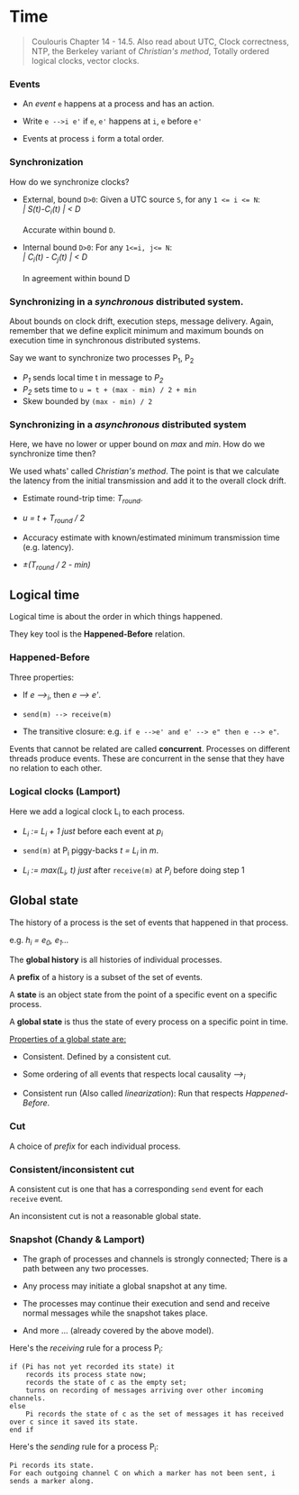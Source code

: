 # Time
> Coulouris Chapter 14 - 14.5. Also read about UTC, Clock correctness, NTP, the Berkeley variant of *Christian's method*, Totally ordered logical clocks, vector clocks.

### Events

- An *event* `e` happens at a process and has an action.

- Write `e -->i e'` if `e`, `e'` happens at `i`, `e` before `e'`

- Events at process `i` form a total order.

### Synchronization

How do we synchronize clocks?

- External, bound `D>0`: Given a UTC source `S`, for any `1 <= i <= N`:<br>
*| S(t)-C<sub>i</sub>(t) | < D* <br><br> Accurate within bound `D`.

- Internal bound `D>0`: For any `1<=i, j<= N`:<br>*| C<sub>i</sub>(t) - C<sub>j</sub>(t) | < D* <br><br>
In agreement within bound D

### Synchronizing in a *synchronous* distributed system.

About bounds on clock drift, execution steps, message delivery.
Again, remember that we define explicit minimum and maximum bounds on execution time in synchronous distributed systems.

Say we want to synchronize two processes P<sub>1</sub>, P<sub>2</sub>

- *P<sub>1</sub>* sends local time t in message to *P<sub>2</sub>*
- *P<sub>2</sub>* sets time to `u = t + (max - min) / 2 + min`
- Skew bounded by `(max - min) / 2`

### Synchronizing in a *asynchronous* distributed system

Here, we have no lower or upper bound on *max* and *min*. How do we synchronize time then?

We used whats' called *Christian's method*.
The point is that we calculate the latency from the initial transmission and add it to the overall clock drift.

- Estimate round-trip time: *T<sub>round</sub>*.

- *u = t + T<sub>round</sub> / 2*

- Accuracy estimate with known/estimated minimum transmission time (e.g. latency).

- *±(T<sub>round</sub> / 2 - min)*

## Logical time

Logical time is about the order in which things happened.

They key tool is the **Happened-Before** relation.

### Happened-Before

Three properties:

- If *e --><sub>i</sub>*, then *e --> e'*.

- `send(m) --> receive(m)`

- The transitive closure: e.g. `if e -->e' and e' --> e" then e --> e"`.

Events that cannot be related are called **concurrent**. Processes on different threads produce events. These are concurrent in the sense that they have no relation to each other.

### Logical clocks (Lamport)
Here we add a logical clock L<sub>i</sub> to each process.

- *L<sub>i</sub> := L<sub>i</sub> + 1 just* before each event at *p<sub>i</sub>*

- `send(m)` at P<sub>i</sub> piggy-backs *t = L<sub>i</sub>* in *m*.

- *L<sub>i</sub> := max(L<sub>i</sub>, t) just* after `receive(m)` at *P<sub>i</sub>* before doing step 1

## Global state

The history of a process is the set of events that happened in that process.

e.g. *h<sub>i</sub> = e<sub>0</sub>, e<sub>1</sub>...*

The **global history** is all histories of individual processes.

A **prefix** of a history is a subset of the set of events.

A **state** is an object state from the point of a specific event on a specific process.

A **global state** is thus the state of every process on a specific point in time.

<u>Properties of a global state are:</u>

- Consistent. Defined by a consistent cut.

- Some ordering of all events that respects local causality *--><sub>i</sub>*

- Consistent run (Also called *linearization*): Run that respects *Happened-Before*.

### Cut

A choice of *prefix* for each individual process.

### Consistent/inconsistent cut

A consistent cut is one that has a corresponding `send` event for each `receive` event.

An inconsistent cut is not a reasonable global state.

### Snapshot (Chandy & Lamport)

- The graph of processes and channels is strongly connected; There is a path between any two processes.

- Any process may initiate a global snapshot at any time.

- The processes may continue their execution and send and receive normal messages while the snapshot takes place.

- And more ... (already covered by the above model).

Here's the *receiving* rule for a process P<sub>i</sub>:

```
if (Pi has not yet recorded its state) it
	records its process state now;
	records the state of c as the empty set;
	turns on recording of messages arriving over other incoming channels.
else
	Pi records the state of c as the set of messages it has received over c since it saved its state.
end if
```

Here's the *sending* rule for a process P<sub>i</sub>:

```
Pi records its state.
For each outgoing channel C on which a marker has not been sent, i sends a marker along.
```
